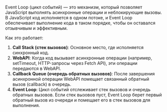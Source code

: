 Event Loop (цикл событий) — это механизм, который позволяет JavaScript выполнять
асинхронные операции и неблокирующие вызовы. В JavaScript код исполняется в одном потоке,
и Event Loop обеспечивает выполнение кода в таком порядке, чтобы он оставался отзывчивым и эффективным.

Как это работает:
1. **Call Stack (стек вызовов)**: Основное место, где исполняется синхронный код.
2. **WebAPI**: Когда код вызывает асинхронные операции (например, setTimeout, HTTP-запросы через Fetch API), эти операции передаются в WebAPI.
3. **Callback Queue (очередь обратных вызовов)**: После завершения асинхронной операции WebAPI помещает связанный обратный вызов (callback) в очередь.
4. **Event Loop**: Цикл событий отслеживает стек вызовов и очередь обратных вызовов. Если стек вызовов пуст, Event Loop берет первый обратный вызов из очереди и помещает его в стек вызовов для выполнения.